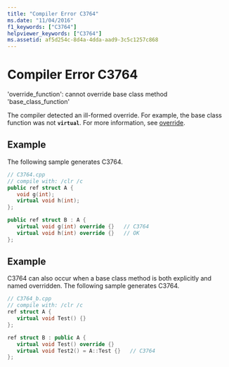 ```yaml
---
title: "Compiler Error C3764"
ms.date: "11/04/2016"
f1_keywords: ["C3764"]
helpviewer_keywords: ["C3764"]
ms.assetid: af5d254c-8d4a-4dda-aad9-3c5c1257c868
---
```

# Compiler Error C3764

'override_function': cannot override base class method 'base_class_function'

The compiler detected an ill-formed override. For example, the base class function was not **`virtual`**. For more information, see [override](../../extensions/override-cpp-component-extensions.md).

## Example

The following sample generates C3764.

```cpp
// C3764.cpp
// compile with: /clr /c
public ref struct A {
   void g(int);
   virtual void h(int);
};

public ref struct B : A {
   virtual void g(int) override {}   // C3764
   virtual void h(int) override {}   // OK
};
```

## Example

C3764 can also occur when a base class method is both explicitly and named overridden. The following sample generates C3764.

```cpp
// C3764_b.cpp
// compile with: /clr /c
ref struct A {
   virtual void Test() {}
};

ref struct B : public A {
   virtual void Test() override {}
   virtual void Test2() = A::Test {}   // C3764
};
```
